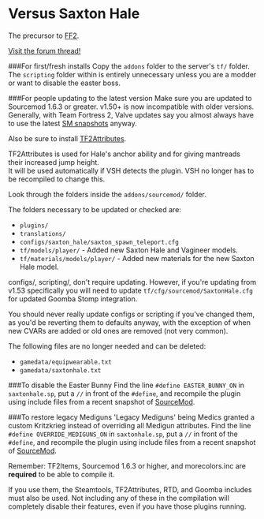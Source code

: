 Versus Saxton Hale
==================

The precursor to [FF2](https://github.com/50DKP/FF2-Official).

[Visit the forum thread!](https://forums.alliedmods.net/showthread.php?t=244209)

###For first/fresh installs
Copy the `addons` folder to the server's `tf/` folder.  
The `scripting` folder within is entirely unnecessary unless you are a modder or want to disable the easter boss.  

###For people updating to the latest version
Make sure you are updated to Sourcemod 1.6.3 or greater. v1.50+ is now incompatible with older versions.  
Generally, with Team Fortress 2, Valve updates say you almost always have to use the latest [SM snapshots](http://www.sourcemod.net/snapshots.php) anyway.  

Also be sure to install [TF2Attributes](https://forums.alliedmods.net/showthread.php?t=210221).

TF2Attributes is used for Hale's anchor ability and for giving mantreads their increased jump height.  
It will be used automatically if VSH detects the plugin. VSH no longer has to be recompiled to change this.  

Look through the folders inside the `addons/sourcemod/` folder.

The folders necessary to be updated or checked are:
* `plugins/`
* `translations/`
* `configs/saxton_hale/saxton_spawn_teleport.cfg`
* `tf/models/player/` - Added new Saxton Hale and Vagineer models.
* `tf/materials/models/player/` - Added new materials for the new Saxton Hale model.

configs/, scripting/, don't require updating. However, if you're updating from v1.53 specifically you will need to update `tf/cfg/sourcemod/SaxtonHale.cfg` for updated Goomba Stomp integration.

You should never really update configs or scripting if you've changed them, as you'd be reverting them to defaults anyway, with the exception of when new CVARs are added or old ones are removed (not very common).

The following files are no longer needed and can be deleted:
* `gamedata/equipwearable.txt`
* `gamedata/saxtonhale.txt`

###To disable the Easter Bunny
Find the line `#define EASTER_BUNNY_ON` in `saxtonhale.sp`, put a ```//``` in front of the ```#define```, and recompile the plugin using include files from a recent snapshot of [SourceMod](http://www.sourcemod.net).

###To restore legacy Mediguns
'Legacy Mediguns' being Medics granted a custom Kritzkrieg instead of overriding all Medigun attributes.
Find the line `#define OVERRIDE_MEDIGUNS_ON` in `saxtonhale.sp`, put a ```//``` in front of the ```#define```, and recompile the plugin using include files from a recent snapshot of [SourceMod](http://www.sourcemod.net).

Remember: TF2Items, Sourcemod 1.6.3 or higher, and morecolors.inc are **required** to be able to compile it.

If you use them, the Steamtools, TF2Attributes, RTD, and Goomba includes must also be used.
Not including any of these in the compilation will completely disable their features, even if you have those plugins running.
